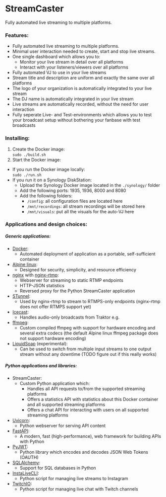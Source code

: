 # StreamCaster
Fully automated live streaming to multiple platforms.

### Features:

* Fully automated live streaming to multiple platforms.
* Minimal user interaction needed to create, start and stop live streams.
* One single dashboard which allows you to:
  * Monitor your live stream in detail over all platforms
  * Interact with your listeners/viewers over all platforms
* Fully automated VJ to use in your live streams
* Stream title and description are uniform and exactly the same over all platforms
* The logo of your organization is automatically integrated to your live stream
* The DJ name is automatically integrated in your live stream
* Live streams are automatically recorded, without the need for user interaction
* Fully seperate Live- and Test-environments which allows you to test your broadcast setup without bothering your fanbase with test broadcasts

### Installing:

1. Create the Docker image:<br>
`sudo ./build.sh`
2. Start the Docker image:
  * If you run the Docker image locally:<br>
  `sudo ./run.sh`
  * If you run it on a Synology DiskStation:<br>
    * Upload the Synology Docker image located in the `./synology/` folder
    * Add the following ports: 1935, 1936, 8000 and 8080
    * Add the following folders:
      * `/config`: all configuration files are located here
      * `/mnt/recordings`: all stream recordings will be stored here
      * `/mnt/visuals`: put all the visuals for the auto-VJ here

### Applications and design choices:

##### Generic applications:
* [Docker](https://www.docker.com/):
  * Automated deployment of application as a portable, self-sufficient container
* [Alpine linux](https://www.alpinelinux.org/):
  * Designed for security, simplicity, and resource efficiency
* [nginx](https://nginx.org/) with [nginx-rtmp](https://github.com/arut/nginx-rtmp-module):
  * Webserver for streaming to static RTMP endpoints
  * HTTP-JSON statistics
  * Reversed proxy for the Python StreamCaster application
* [STunnel](https://www.stunnel.org/):
  * Used by nginx-rtmp to stream to RTMPS-only endpoints (nginx-rtmp does not offer RTMPS support yet)
* [Icecast](https://icecast.org/):
  * Handles audio-only broadcasts from Traktor e.g.
* [ffmpeg](https://ffmpeg.org/):
  * Custom compiled ffmpeg with support for hardware encoding and several extra codecs (the default Alpine linux ffmpeg package does not support hardware encoding)
* [LiquidSoap](https://www.liquidsoap.info/) (experimental):
  * Can be used to switch from multiple input streams to one output stream without any downtime (TODO figure out if this really works)

##### Python applications and libraries:
* StreamCaster:
  * Custom Python application which:
    * Handles all API requests to/from the supported streaming platforms
    * Offers a statistics API with statistics about this Docker container and all supported streaming platforms
    * Offers a chat API for interacting with users on all supported streaming platforms
* [Uvicorn](https://www.uvicorn.org/):
  * Python webserver for serving API content
* [FastAPI](https://fastapi.tiangolo.com/):
  * A modern, fast (high-performance), web framework for building APIs with Python
* [PyJWT]():
  * Python library which encodes and decodes JSON Web Tokens (OAUTH)
* [SQLAlchemy](https://www.sqlalchemy.org/):
  * Support for SQL databases in Python
* [InstaLiveCLI](https://github.com/RaihanStark/instalivecli):
  * Python script for managing live streams to Instagram
* [TwitchIO](https://github.com/TwitchIO/TwitchIO):
  * Python script for managing live chat with Twitch channels

